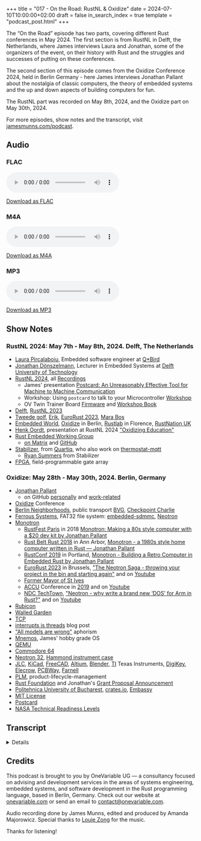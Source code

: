 +++
title = "017 - On the Road: RustNL & Oxidize"
date = 2024-07-10T10:00:00+02:00
draft = false
in_search_index = true
template = "podcast_post.html"
+++

The “On the Road” episode has two parts, covering different Rust conferences in May 2024. The first section is from RustNL in Delft, the Netherlands, where James interviews Laura and Jonathan, some of the organizers of the event, on their history with Rust and the struggles and successes of putting on these conferences. 

The second section of this episode comes from the Oxidize Conference 2024, held in Berlin Germany - here James interviews Jonathan Pallant about the nostalgia of classic computers, the theory of embedded systems and the up and down aspects of building computers for fun. 

The RustNL part was recorded on May 8th, 2024, and the Oxidize part on May 30th, 2024.

For more episodes, show notes and the transcript, visit [jamesmunns.com/podcast](https://jamesmunns.com/podcast/). 

<!-- more -->

## Audio

### FLAC

<audio
    controls
    src="https://delivery.jamescdn.com/2024-07-10_on-the-road.flac">
        Your browser does not support embedding FLAC.
</audio>

[Download as FLAC](https://delivery.jamescdn.com/2024-07-10_on-the-road.flac)

### M4A

<audio
    controls
    src="https://delivery.jamescdn.com/2024-07-10_on-the-road.m4a">
        Your browser does not support embedding M4A.
</audio>

[Download as M4A](https://delivery.jamescdn.com/2024-07-10_on-the-road.m4a)

### MP3

<audio
    controls
    src="https://delivery.jamescdn.com/2024-07-10_on-the-road.mp3">
        Your browser does not support embedding MP3.
</audio>

[Download as MP3](https://delivery.jamescdn.com/2024-07-10_on-the-road.mp3)

## Show Notes

### RustNL 2024: May 7th - May 8th, 2024. Delft, The Netherlands

- [Laura Pircalaboiu](https://laura-ana.com/), Embedded software engineer at [Q*Bird](https://q-bird.com/)
- [Jonathan Dönszelmann](https://github.com/jdonszelmann), Lecturer in Embedded Systems at [Delft University of Technology](https://www.tudelft.nl/en/)
- [RustNL 2024](https://2024.rustnl.org/), all [Recordings](https://2024.rustnl.org/live/)
    - James' presentation [Postcard: An Unreasonably Effective Tool for Machine to Machine Communication](https://www.youtube.com/watch?v=HtBFvTH5ZKE&list=PL8Q1w7Ff68DBZZbJt3ie5MUoJV5v2HeA7&index=8)
    - Workshop: Using `postcard` to talk to your Microcontroller [Workshop](https://2024.rustnl.org/workshops/)
    - OV Twin Trainer Board [Firmware](https://github.com/OneVariable/ov-twin-fw) and [Workshop Book](https://onevariable.com/rustnl-2024-workshop/welcome.html)
- [Delft](https://en.wikipedia.org/wiki/Delft), [RustNL 2023](https://2023.rustnl.org/)
- [Tweede golf](https://tweedegolf.nl/en), [Erik](https://tweedegolf.nl/en/about/6/erik), [EuroRust 2023](https://eurorust.eu/2023/), [Mara Bos](https://marabos.nl/)
- [Embedded World](https://www.embedded-world.de/en), [Oxidize](https://oxidizeconf.com/) in Berlin, [Rustlab](https://rustlab.it/) in Florence, [RustNation UK](https://www.rustnationuk.com/)
- [Henk Oordt](https://github.com/hdoordt/), presentation at RustNL 2024 ["Oxidizing Education"](https://www.youtube.com/watch?v=KwZM0lSTvyk)
- [Rust Embedded Working Group](https://blog.rust-embedded.org/)
    - [on Matrix](https://matrix.to/#/#rust-embedded:matrix.org) and [GitHub](https://github.com/rust-embedded/wg?tab=readme-ov-file)
- [Stabilizer](https://github.com/quartiq/stabilizer), from [Quartiq](https://github.com/quartiq), who also work on [thermostat-mqtt](https://github.com/quartiq/thermostat-mqtt)
    - [Ryan Summers](https://github.com/ryan-summers) from Stabilizer
- [FPGA](https://en.wikipedia.org/wiki/Field-programmable_gate_array), field-programmable gate array

### Oxidize: May 28th - May 30th, 2024. Berlin, Germany

- [Jonathan Pallant](https://www.thejpster.org.uk/)
    - on GitHub [personally](https://github.com/thejpster) and [work-related](https://github.com/jonathanpallant)
- [Oxidize](https://oxidizeconf.com/) Conference
- [Berlin Neighborhoods](https://www.visitberlin.de/en/neighbourhoods-berlin), public transport [BVG](https://www.bvg.de/en), [Checkpoint Charlie](https://en.wikipedia.org/wiki/Checkpoint_Charlie)
- [Ferrous Systems](https://ferrous-systems.com/), FAT32 file system: [embedded-sdmmc](https://lib.rs/crates/embedded-sdmmc), [Neotron](https://neotron-compute.github.io/Neotron-Book/)
- [Monotron](https://github.com/thejpster/monotron)
    - [RustFest Paris](https://paris.rustfest.eu/) in 2018 [Monotron: Making a 80s style computer with a $20 dev kit by Jonathan Pallant](https://www.youtube.com/watch?v=pTEYqpcQ6lg)
    - [Rust Belt Rust 2018](http://conf2018.rust-belt-rust.com/) in Ann Arbor, [Monotron - a 1980s style home computer written in Rust — Jonathan Pallant](https://www.youtube.com/watch?v=xBRFtlT5Pfs)
    - [RustConf 2019](https://2019.rustconf.com/) in Portland, [Monotron - Building a Retro Computer in Embedded Rust by Jonathan Pallant](https://www.youtube.com/watch?v=PXaSUiGgyEw&list=PL85XCvVPmGQhDOUIZBe6u388GydeACbTt&index=5)
    - [EuroRust 2023](https://eurorust.eu/2023/) in Brussels, ["The Neotron Saga - throwing your project in the bin and starting again"](https://eurorust.eu/2023/speakers/jonathan-pallant/) and on [Youtube](https://www.youtube.com/watch?v=14El4Qy1BnM&list=PLH6-VpZ3SvUUKFSEPEWiHQi4JqebBj9Tq&index=18)
    - [Former Mayor of St Ives](https://www.stivestowncouncil.gov.uk/Former_Mayor_Jonathan_Pallant_31577.aspx)
    - [ACCU](https://accu.org/) Conference in [2019](https://accu.org/conf-previous/2019/sessions/#:~:text=Monotron%20%2D%20a%201980s%20style%20home%20computer%20written%20in%20Rust) and on [Youtube](https://www.youtube.com/watch?v=BmjqAhRtvHI)
    - [NDC TechTown](https://ndctechtown.com/), ["Neotron - why write a brand new ‘DOS’ for Arm in Rust?"](https://ndc-techtown-2022.sessionize.com/session/333468) and on [Youtube](https://www.youtube.com/watch?v=Gnyc75TRF1o&list=PL03Lrmd9CiGcmbQIzvAymHzNbRCnNe47e&index=25)
- [Rubicon](https://en.wikipedia.org/wiki/Crossing_the_Rubicon)
- [Walled Garden](https://en.wikipedia.org/wiki/Closed_platform)
- [TCP](https://en.wikipedia.org/wiki/Transmission_Control_Protocol)
- [interrupts is threads](https://onevariable.com/blog/interrupts-is-threads/) blog post
- ["All models are wrong"](https://en.wikipedia.org/wiki/All_models_are_wrong) aphorism
- [Mnemos](https://mnemos.dev/mnemosprojectoverview/), James' hobby grade OS
- [QEMU](https://www.qemu.org/)
- [Commodore 64](https://en.wikipedia.org/wiki/Commodore_64)
- [Neotron 32](https://neotron-compute.github.io/Neotron-Book/neotron_32.html), [Hammond instrument case](https://www.hammfg.com/electronics/small-case/plastic/1593al)
- [JLC](https://jlcpcb.com/), [KiCad](https://www.kicad.org/), [FreeCAD](https://www.freecad.org/), [Altium](https://www.altium.com/), [Blender](https://www.blender.org/), [TI](https://www.ti.com/) Texas Instruments, [DigiKey](https://www.digikey.com/), [Elecrow](https://www.elecrow.com/), [PCBWay](https://www.pcbway.com/), [Farnell](https://www.farnell.com/)
- [PLM](https://de.wikipedia.org/wiki/Product-Lifecycle-Management), product-lifecycle-management
- [Rust Foundation](https://foundation.rust-lang.org/) and Jonathan's [Grant Proposal Announcement](https://foundation.rust-lang.org/news/2022-06-14-community-grants-program-awards-announcement/)
- [Politehnica University of Bucharest](https://upb.ro/en/), [crates.io](https://crates.io/), [Embassy](https://embassy.dev/)
- [MIT License](https://en.wikipedia.org/wiki/MIT_License)
- [Postcard](https://postcard.jamesmunns.com/)
- [NASA Technical Readiness Levels](https://www.nasa.gov/directorates/somd/space-communications-navigation-program/technology-readiness-levels/)

## Transcript

<details>

### Part 1: RustNL

**James:**
 So right now we're sitting outside of RustNL 2024. It's the second day. I gave my talk in my workshop yesterday. Okay. And I put out a call of folks that might want to talk at RustNL and mentioned the organizers and immediately two of the organizers showed up and were interested to talk.

So would you two mind introducing yourselves?

**Laura:**
 Yeah. So I'm Laura. I'm 24. I live here in Delft and, yeah, I'm super excited to be here.

**Jonathan:**
 Yeah. And I'm Jonathan, another co organizer, I guess. We did this with the four of us. I am 23 myself, and I work here at the university because RustNL is just right next to the university.

I guess that's partially because of us that we live here, that we sort of, convinced a lot of people to do it here, I guess.

**James:**
 So I know the Tweede golf folks are involved with the organizing. How did you two get involved? I mean, you're here, but how did that go from being here to being part of the organizing crew?

**Jonathan:**
 How did that go again?

**Laura:**
 So we attended a Rust meetup, back in 2022 in Amsterdam,

**Jonathan:**
 Which they organized...

**Laura:**
 Which they organized. And then we thought because you were working part time as a teacher for the university and then we really thought, hey, this could be a really cool thing to organize in Delft because the student population would find this really interesting.

**Jonathan:**
 Yes, because the one in Amsterdam was at the University of Amsterdam, so that's how we sort of got the idea, I guess.

**Laura:**
 Then we organized a meetup, and then we organized another meetup later that year, and both of them were really, really successful. And then we volunteered at the RustNL 2023.

**Jonathan:**
 Yes, we basically offered, do you need help? Can we help out?

**James:**
 I would say, as someone who's run an event before, they always need help. They may not be prepared to accept help.

**Jonathan:**
 But to be quite honest, it was an easy way to get free tickets. That was the real reason.

**Laura:**
 &quot;Hey, we'd really like not to pay 200 euros for this.&quot;

**James:**
 Yeah.

**Laura:**
 And then we met Erik again at EuroRust last year, and that was really when the concept of, RustNL in Delft started, yeah, popping into our collective conversations.

**Jonathan:**
 The biggest conference on Rust ever held in Europe was the plan, that I think... we were just under, but.

**James:**
 Okay, because I know it was somewhere 400, 450?

**Laura:**
 450 people, I think, was.

**James:**
 So who has the record still then?

**Jonathan:**
 EuroRust was slightly bigger, but I think RustNation is mostly the bigger one.

**Laura:**
 But of course, that still counts as in Europe, I believe.

**James:**
 It's in Europe, it's not in the EU. So maybe you could be the largest conference in the EU.

**Jonathan:**
 It doesn't matter so much. Though Mara was talking yesterday about the whole &quot;Rust Week&quot; next year? We'll have to see how much is just the thought of Mara, and actually something we can arrange.

**Laura:**
 But no, yeah, the idea was to have an event that would be open to everyone and really affordable and accessible to students, and have it be here in Delft.

**James:**
 I'm not from the Netherlands, I'm from the U. S., but I've been living in Germany for ten years. There's a lot of cities that I didn't realize were very university-driven cities, like Delft, for example, I'd heard of before, but not ...

**Laura:**
 Not as a university city.

**James:**
 So I met up with the Tweede golf folks when they were coming to look at this venue. I didn't come to the venue, but I met them up here in Delft, and then I realized it's, you know, a university in town, and that was a pretty huge part of today's version of the town.

**Jonathan:**
 I guess so, I think a good portion, maybe, is it half? Well, at least a third of the population of Delft is students, I think.

**Laura:**
 Yeah, and I think even if you're not a student per se, you're still like, your life is shaped by the university being here, because for example, I work as a software developer for a small company that started off as a university research group.

**James:**
 Okay, yeah.

**Laura:**
 So yeah, I'm still affiliated with the university even though...

**James:**
 It's hard to get away when you're inside of the city.

**Laura:**
 Yeah, exactly, exactly.

**Jonathan:**
 Mm hmm.

**James:**
 So I'm betting that quite a few of the people who listen have been to conferences before, whether it's a Rust conference or other tech conferences, but what goes in behind the scenes of setting up a conference?

Because I think everyone sees the front side of that, which is: it gets announced with some level of detail. They put up ticket sales, some level of detail goes out about who's going to be the speaker. Maybe they've applied to be a speaker before and then they had the conference and they have a great time for a couple of days and then they leave.

That's the timeline from someone who's outside of it, but what does it look like behind the scenes?

**Laura:**
 I think at the end of the day, it starts with a couple of people going like, &quot;We want to make this happen.&quot;

**Jonathan:**
 And then nobody really knows how to make it happen yet. So we sort of start improvising and working some things out, I guess.

It is quite stressful at times.

**Laura:**
 Yeah, I think, the first thing that needs to get worked out is when do we want the thing to happen. And then the second thing that needs to be worked out is where do we want the thing to happen. And then suddenly you have a venue and you have a date and you have an event.

**Jonathan:**
 Well, all those things need to align. That's the big issue, right? Finding the right place, but the venue is not available and the other way around.

**James:**
 There were quite a few events this year. So I looked it up earlier in the year and especially for Embedded in Rust which are kind of the intersections of my interest. I made a list and it was something like every two weeks there was Embedded World and then RustNL and then Oxidize in Berlin.

How much work goes ahead of time of avoiding similar topics- so like you said picking the date- And then how much of that is surprise because if you're all kind of quietly, secretly organizing your own plans, is there any coordination behind the scenes?

**Laura:**
 So, we did coordinate with I think the RustNation organizers, and also with RustLabs, I believe, in Florence.

**Jonathan:**
 Yes. Yeah, we met those at EuroRust, and then we all said, okay, let's pick a different month, basically.

**James:**
 So none of these conferences are affiliated, but the same way that like, Rust developers, we all talk to each other when you know you're working on a similar project, I would imagine conference organizers are the same of like, &quot;Hey, we're, we're going to do another one this year. What dates are you thinking? What dates are we thinking?&quot;

**Laura:**
 No, it's a, it's sort of like that where we all still keep in contact.

**Jonathan:**
 Well, it's a careful balance, right? Because we don't want to overwhelm the people because like at some point people don't come to conference because they went to it last year and the one next week as well.

**James:**
 And if you have to travel internationally, it's- if there's two weeks in between conferences. It's very hard to take one week, come back and then take another week.

**Laura:**
 It's also I feel difficult to convince your employee to get your tickets to RustNation and RustLabs and RustNL and Embedded World and whatever.

**Jonathan:**
 So it is sometimes complicated to plan that, although we do really want to keep doing RustNL because it's a lot of fun!

**Laura:**
 Yeah, we think it really adds a lot of value to the local community.

**James:**
 I will say the Netherlands is also easier to get to from a lot of places. With such a large airport here.

**Laura:**
 Yeah,

**James:**
 A lot of the times you fly through the Netherlands anyway to get to where you're going in Europe if you're coming from North America or South America and things like that. So, I imagine being that well connected makes it easier for people who are coming from out of town. Do you have any idea of what the breakdown of like: in the Netherlands, in Europe-

**Laura:**
 Where are people coming from?

**James:**
 Yeah...

**Jonathan:**
 I only have estimates. I didn't actually look this up, but if I look around here, then about half of the people speak Dutch I think.

**James:**
 Really?

**Jonathan:**
 Not all from around here necessarily, because even though the Netherlands is a small country, I mean-

**James:**
 There's lots of cities.

**Jonathan:**
 Yes,

**James:**
 Yeah, I've talked to a lot of people who are students here in the Netherlands who have come who say, &quot;I go to the university five minutes from here, and so I'm excited, I've just started with Rust, or I'm interested in Rust,&quot; and it's cool that they're able to see what other people are doing. It's sort of a very quick way to jumpstart them into all the stuff that's going on in Rust.

**Jonathan:**
 I try to get some of my students to come as well because I teach here at the university in Delft, right, and I teach them Rust. So I try to get a few of my students to attend because it's fun if they also get a bit of a bigger picture of what's going on. At least the ones that are interested in that.

**James:**
 I know Henk during his teaching talk yesterday mentioned that there was one school in the Netherlands that he knew that was officially doing Rust. Are you in the school doing Rust? Excellent. So how did that process go of starting to teach Rust?

**Jonathan:**
 We have been doing this for two years now. We're doing the third year after the summer.

**James:**
 And what university is this?

**Jonathan:**
 Delft. The University of Delft. I guess it started- when I did my bachelor's here, which is like six years ago now. I wanted to do my projects in Rust, and I kept complaining to my teacher about the fact that I really wanted to do it, and he said no.

But I guess three years later they were redesigning part of the Master of Embedded Systems, and the same teacher who said no to me, came to me, &quot;Well actually we're trying to do Rust now. Can you help us like, like work some things out, because we heard you liked it?&quot;

**James:**
 That's a fun turnaround.

**Jonathan:**
 It is.

**Laura:**
 And then you got all of your friends on board.

**Jonathan:**
 Yes. There may have- yes.

**James:**
 Mild social engineering and a crowd.

**Jonathan:**
 Yeah. But, it has worked, I guess, because it was a plan then. And I just was helping out a little. And in the end I was teaching two lectures, and then the next year I was teaching four lectures because the other lecture.

**James:**
 They became more popular?

**Jonathan:**
 No, yeah, well they had some other duties to do, the other lectures. So I gave a few more lectures and I guess I sort of rolled into that job, right? Now we're doing it as a core part of our Embedded Systems Master. You learn some C as well, because there's still C in the world.

But we like to at least teach the students also about new technologies. We're in a university where part of it is to try and also be ahead of the industry a little bit.

**Laura:**
 Yeah, kind of push that boundary.

**Jonathan:**
 Yeah. Yes.

**James:**
 Learning your second language is challenging as well. So particularly for university students, getting them used to learning C and Rust, I think learning your first programming language, I think is definitely the hardest because you're learning a lot of these concepts that are not the same but somewhat similar in different languages.

But then learning that second language I feel like is almost like learning in the real world a third language because it stops being like primary and then the other one of, &quot;Oh wait, now I actually have to think how I start grouping these logically.&quot;

**Laura:**
 I mean, I think for me at least... so I learned C first because I finished university a little bit before the Embedded Systems Masters here at the TU Delft started really being a thing. So I learned C first and then I learned Rust basically on my own. But for me the two languages kind of complete each other very well in that learning C makes you appreciate the things that Rust does better, and then using Rust and then going back to C gives you like a certain degree of freedom that you don't really appreciate. Yeah, you're programming in Rust. So I find that learning both at the same time can be very educational. Then again, I'm not, uh,

**Jonathan:**
 Yeah, but you're not alone in this at all. My students also claim that, some of them you see before and they say, well, I got a better C programmer now.

**James:**
 Yeah.

**Jonathan:**
 Cause I know what crimes I was committing.

**James:**
 It yells at you when you do things and you go, &quot;Oh, I- oh, I should never have done that.&quot; Yeah, for sure. I understand that. When I was working in safety critical at the time when I first heard of Rust. So I was doing Safety Critical C for Embedded Systems, and I started reading, like, the promises that they have and what kind of things they allowed and what they didn't allow, and I went, &quot;Oh, if this continues growing, it's going to be the thing!&quot; And that's really what got me into Rust was I was in Safety Critical, and we had wanted better tools, where we had come up with a process for always making sure we checked everything, but it was very tedious and very easy to misstep, and you usually had someone catching you, but I was like, &quot;If you can just not do that in the first place...&quot;

**Laura:**
 I feel like that still takes a lot of manpower to, yeah.

**James:**
 You do it because you have to for safety critical.

**Jonathan:**
 But you, Laura, you also use Rust at work, right? So how did that start out? Because they must have had some reason to switch.

**Laura:**
 I'm not entirely sure. We're a fairly new company. So I think everything was built in Rust from the very beginning. At my work, we build key delivery systems for quantum computers. So, yeah, thanks. A lot of the firmware we build in Rust, about all of the firmware we build in Rust and all of the, yeah, kind of application layer software, we also build in Rust. So yeah.

**Jonathan:**
 And does it help that those are the same? Like, do you interact?

**Laura:**
 Yeah. Yeah. That does really help because a lot of the interfaces are just smooth, the same.

**James:**
 I don't know if you've seen in the Rust Embedded group, there's the folks from... I forget the company, but they make a project called Stabilizer as well as another one where they're making equipment for precision laser control for quantum computers or something like that? They're building scientific equipment on embedded systems for that.

**Laura:**
 Yeah, it's sort of the same kind of thing. I am familiar with Stabilizer, but I'm also blanking on the company name.

**James:**
 Yeah, yeah. It's a collaboration. I think there's a German university and company that does it. It's not just one company. There's quite a few collaborating. So I was wondering if you were-

**Laura:**
 Um, We're not actually affiliated with them.

**James:**
 Okay.

**Laura:**
 It does sound like sort of the same thing.

**James:**
 It's just impressive to hear people doing Rust, embedded and quantum computing altogether and how common that's becoming? I have no idea the size of the quantum computing industry, but-

**Jonathan:**
 You talk a lot to the physicists as well...

**Laura:**
 Yeah, yeah... well, in our company, it's at the very least, there's no single person that does all of these things. It's very much a collaboration. So the quantum physicists will write a Python script and we'll go like, &quot;This is what we need it to do.&quot; And then we will take that and then translate it into actually safe, secure, usable Rust code.

**Jonathan:**
 And hopefully a little faster.

**Laura:**
 And hopefully a little faster, yeah.

**James:**
 Yeah, I was going to say, talking to the Stabilizer folks, I spoke to specifically Ryan, and he was saying that's a big difference of developing- because a lot of embedded systems, you're building them to do one purpose. They might have some tunables or settings and things like that, but usually, they're doing a purpose, but when you're building tools for scientists, they're still figuring out what needs to be done. Before you productionize it, so he was saying how configurable you have to make everything and how accessible you have to make that, because they're writing a Python script and they want to be able to tweak everything.

**Laura:**
 I mean, one of the first things that I worked on at my current company was actually a... just we have certain debug interfaces. And the debug interface exposes a lot of functionality of the FPGA to the scientists because the scientists need to be able to read a certain register or tweak a certain value or stuff like that.

And it was really tedious to have to add those registers to the debug interface manually. So one of the first things I did was actually automating that process and making it super easy and fast to update those debug interfaces. And Rust just makes that sort of thing really easy with build scripts and that sort of infrastructure.

**James:**
 So it's been interesting to hear both of you talk about something that isn't conference organizing. Because this is something that I find with a lot of conference organizers: is that they're not necessarily doing this as their full time job.

**Laura:**
 No.

**James:**
 It's just a passion that they have and they go, &quot;Well, I'll sacrifice all of my free time for a couple months out of the year to make that happen.&quot;

**Laura:**
 Yeah.

**Jonathan:**
 That's what it's been. Yes. Exactly. Yeah.

**James:**
 Any notes you have for people who are really excited about that are in a university where something's going on of: how to start the momentum going towards having that? Is it starting a smaller event like a meetup and then rolling towards that or is it really defined?

**Laura:**
 It's definitely a good idea but I think as long as you're excited about the thing that you're organizing, you can figure out a lot of stuff on the way.

**Jonathan:**
 It's lovely. I saw a post on Mastodon, I think, yesterday or the day before, of some people in the United States. They said, we are having a Rust meetup, and it was a small room with five people in it, and they were just sharing ideas.

**Laura:**
 Yeah.

**Jonathan:**
 It was just a picture of them, them five, working something out. But if you just announce that you're doing that, and five people show up, and you have a fun talk, maybe next time ten people show up. Before you know it, I guess that's what happened two years ago to us. And it's only two years ago. Which is a bit, but in two years you can go to organizing a 400 people event.

**James:**
 Yeah, and I think that's one of those really important things for momentum, is if you sit there and you ask, is anyone else interested in that? You'll get a lot of, &quot;Well... maybe... yeah, if you'd like to.&quot; But it's impressive how different the response is when you say, &quot;I am doing this-&quot;

**Laura:**
 Yeah.

**James:**
 -people go, &quot;Oh. I'm in.&quot;

**Jonathan:**
 &quot;I'll take my friends.&quot;

**Laura:**
 Yeah, exactly.

**Jonathan:**
 Yeah,

**Laura:**
 It's also kind of insane to me that so many people have flown here for- yeah I don't know- California, and yeah and New Zealand. And just everywhere across the globe because we kind of went like, &quot;Yeah! We're doing this in Delft on these and these dates.&quot; Yeah.

**James:**
 It's one of those things when you just say it's real, it starts becoming real. And it's always a challenge because you never know what the response is going to be. So definitely from when we ran Oxidize in Berlin for the first time, I was involved in the organizing of that. We kind of had the backup plan of, we chose a venue where it was cheap enough that even if it wasn't that popular and only 20 people showed up, we'd still have a good time.

It ended up being about as big as we wanted, which was a little over 100 people or so if I remember correctly. But, we kind of had: if this is way more popular than we want, we kind of know what venue we're gonna try and switch to and we make sure we had a good refund policy at the first place. I think actually we had connection to someone who was willing to sponsor, or like front it, if something happened. Because you never know what the response is going to be on the first one.

**Laura:**
 No, yeah.

**James:**
 But then once you have the second one, people know what it is. I think it's way easier to go bigger on the second one. Yeah... that's really cool. This is the first portable recording we've had and, we're sitting outside of the conference. So there's probably been some audio texture of some cars driving through in the background and it's starting to sprinkle, so I don't want us to get caught in the rain. So- I wanted to thank both of you for taking some time to chat with me today.

**Jonathan:**
 No worries, it was fun.

**Laura:**
 No, it was really fun. Thank you for having us.

**James:**
 Yeah, and enjoy the rest of the conference. I hope the wrap up goes as smooth as it seems to have gone so far.

**Laura:**
 Yeah, I hope you have fun at the Unconference.

**James:**
 Thank you.

### Part 2: Oxidize

**James:** So we're at Oxidize right now. We're kind of right in the middle of Berlin. So in between like Hallesches Tor and Mitte. I live sort of down more in the Neukölln area. minute drive or so, but... Always depends on whether there's a connection or not for it.

**Jonathan:** I love the public transit in Berlin. I left my hotel. I took the SBahn, I jumped on the U6 and yeah, came out at Checkpoint Charlie and it's, yeah, it's always really smooth getting around in Berlin.

**James:** Yeah! Do you want to give yourself a quick introduction?

**Jonathan:** Yeah, so my name's Jonathan Pallant, Senior Engineer at Ferrous Systems, a full time Rust trainer. You may know me from such daft projects as writing a FAT32 file system in Rust. I wrote a keyboard decoding library in Rust. and I'm in charge of a project called the Neotron.

**James:** The Neotron is, I think, it's gotta be the most conference talked about embedded project in Rust. I feel like I've seen you give a talk about the Monotron or the Neotron at three, four conferences now?

**Jonathan:** So yeah, well let me see if I can remember a potted history. The first was RustFest Paris. Where it was basically a bunch of resistors hanging off a dev board. Then there was RustBelt Rust 2018, in Ann Arbor, and that was on a Veroboard so I, you know, upgraded a bit. And then there was RustConf 2019, the last one before the thing happened. And there, I think I had PCBs. And then it was- I think it was Oxidize 2019. I was talking to some people and were like, &quot;This project has run its course.&quot; It was a demo built on top of a demo built on top of a demo. And none of it was really any good. And it kind of... It did a thing, but it wasn't something I was really excited about going back to.

And that was the point I thought, I'm going to throw this all in the bin and start again. Which was then the name of my 2023 EuroRust talk where I kind of disappeared for four years and switched processors and re-architected everything and the thing happened and I was mayor and I've changed jobs and then yeah, kind of came back and went, ta da, look, I made a thing. I spent ages on it. Um, I don't know why, it's kind of weird. So yeah, kicked off again with EuroRust. It was on display at RustNL. I didn't have a talk. Oh, I'd previously given talks about it at ACCU and NDC TechTown. That was before Eurorust. Yeah, it was probably 2022, I think. I forget. Time's going by. I'm getting old.

And then, yeah, here we are, middle of 2024. Not talking about it. It's on display at Oxidize. Yeah, and people come along and they look at it and they're like, &quot;You brought a computer I don't recognize.&quot; And then you explain, &quot;Ah, it's not just a computer, it's bare metal Rust.&quot; And you ask them questions like, &quot;What is an embedded system?&quot; Alright, I'm going to ask you the question, we're going to flip roles for a minute. James, what is an embedded system?

**James:** It's any computer you don't necessarily sit in front of. I haven't come up with anything more concise with that. My RustNL talk, I always end up having to put in two or three slides of what do I mean by embedded systems, and I think my favorite image is I found a stock image of someone holding a key fob in front of a car, and I went, &quot;An embedded system could either be the key fob or the car, or both.&quot;

Because it ends up being everything that ends up having just purpose specific behavior, and I think that's really the difference-

**Jonathan:** You've changed the rules then.

**James:** You actually, you gave a really good definition and I'm struggling to remember it, but the line between embedded systems and operating systems and computers is very very fuzzy on the best day. But your definition was something like: when someone can sit down and run software that was not envisioned when the hardware and software shipped together, then it becomes a computer, because you can have someone else write programs that run on your system. And I think that's the Rubicon. It's hard to explain that succinctly, but I think like in my heart, that's the differentiation of -

**Jonathan:** Yeah, for me it's about the control. Cause the problem with proximity is you say, &quot;Well, what about the Windows server VM I just spun up on AWS. That's in Virginia East One.&quot; It's still a computer, but I'm definitely not in front of it.

**James:** Yeah.

**Jonathan:** But I am able to run programs on it that I chose and that Amazon and Microsoft did not choose. So it's a computer.

**James:** Or you might even say that- well, once I've put one application on it, and it's just running, and then it's a purpose built system, so then does it become a embedded VM system, or does it become...

**Jonathan:** So it, I think it does if you take the console away. So a ticket machine running Android: it's an embedded system provided, you know, they didn't leave the keyboard. If they left the USB ports on it, I'd go, &quot;This is now a computer, because look, watch me Alt-Tab away from the ticket program and you know, start running things.&quot;

**James:** I mean, Windows embedded was a thing for a very long time.

**Jonathan:** Yeah, it was, and that was taking away the opportunity for people to load arbitrary software on it of my choosing, not of the designers choosing. Where it gets really interesting is when you ask the question, is the iPhone an embedded system? Can I walk up to an iPhone and run software on it of my choosing? Not of Apple's choosing.

**James:** Yeah, I think Apple would much prefer it was an embedded system, but I think practically with an app store, there is still the ability, like, it's a vetted, or it's a walled garden or whatever you would say.

**Jonathan:** So then you get into things like: can you write computer programs in JavaScript?

**James:** I would say yes.

**Jonathan:** In that case, then, this is a computer, because I can just open my browser and execute an arbitrary program. It just has to be served somewhere on the internet. But that's okay. I could probably give- Visual Studio Code has like a web version, right? I could probably load that in Safari and edit my program.

**James:** You absolutely can. I was saying even the editor itself running on your machine when you have plugins, if it has the ability to load and run arbitrary plugins that interface with the user. That's one of those things where a browser becomes an operating system or anything with a plugin system becomes an operating system. I don't know.

**Jonathan:** You definitely get this slope, right? This sort of gradation from: this is definitely an embedded system, you know, it's a PIC microcontroller and it's in a microwave. I'm not walking up to that and reprogramming it to play Snake on the screen. It's doing a job, it does it very well.

To: this is a laptop I bought and let's hope they continue to be general purpose computers and, you know, I'm free to run on it what I want. iPads, iPhones, kind of live in this interesting area in the middle.

**James:** This gets especially hard because the way that I actually understand things is by saying this is like this, which is both useful and totally confusing for category theory. Like, I was describing TCP is a network protocol, but it really has two things: it's an infinite line of bytes, and a way of synchronizing the read and write head in either direction on those bytes. Where TCP does a lot more than that, but if you end up looking at it, you go- well, TCP is a ring buffer, or I wrote a blog post awhile ago that was, interrupts is threads, because at least in embedded Rust, we treat them a lot like threads for various reasons, but they're not generally the same thing, but it's useful for me to comprehend things-

**Jonathan:** They have sufficient things in common that it is useful to put them in the same bucket at least temporarily.

I teach Rust. Pretty much full time these days. I mean, I have a full time job. I just don't teach Rust every day. Sometimes I'm writing training material or coming to conferences and doing stuff like that. But yeah, it's kind of interesting when you have to start to reformulate these ideas in a way you can express to other people who have paid to come and hear them.

And you can't have wooly understandings of a concept if you're going to teach it. You've got to try and find ways of being sufficiently precise that you can then build on those definitions and teach them more and more of the subject. I found if you don't get precise at the beginning, then, you know, you can have, you can have problems, but you can't be infinitely precise.

You can't just do tangent after tangent on day one, because you'll never get anywhere useful. So you've got to kind of build a layer that's sufficiently good, sufficiently accurate. Maybe tomorrow I'll tell you that we were lying. This is kind of how school felt. You learn physics and they're like, &quot;The atom is kind of like a football with things spinning around it.&quot;

And then you do like A level physics. And they're like, &quot;Yeah, no, it's not really like that. It's like a tiny thing in the middle of a stadium. And the electrons are kind of buzzing around at the edge.&quot; And then, you know, you get to university like, &quot;Yeah, we have no idea what this stuff actually looks like. It's more like a fuzzy cloud.&quot; And you kind of have to admit that the previous level of abstraction was a convenient lie to help you understand more.

**James:** Was it &quot;All models are wrong, but some models are useful&quot;?

And I think that's exactly the case. So then, more concretely... the Neotron is a system where you've built a motherboard shaped PCB, with expansion card slots, with a socket for a CPU module, and many of the niceties that you'd expect. PS2 ports, there's USB for power, but it looks more like a computer than many other hobbyist systems- my own included- end up looking. So what was it about making something that looked and felt like a computer that people were used to that was more motivating than running this in QEMU or on a virtual machine or on existing dev boards?

**Jonathan:** There's two kind of aspects to that. The first is real world things are just more tangible. Ever since I first put wheels on my Commodore 64 in 1995 and turned it into a line following robot. There's just something very tangible about it. I wrote this and then a physical real world thing happened.

And you could argue that displaying characters on a monitor is a physical real world thing. It just doesn't feel the same as making an LED come on and blink. So there's something very tangible about: I can see it, I can touch it, and I can see it did a thing.

The second thing is specifically why it's ATX shaped, microATX shaped, is I was tired of trying to find cases. The first version, the Monotron, didn't have a box. It was just a PCB with connectors around the edge, kind of laid out randomly. Then there was a machine called the Neotron 32. which was the same Texas Instruments processor as the Monotron. Basically the same firmware but split apart, reorganized, rewritten from scratch really.

But it was laid out to fit in a Hammond instrument case. You've seen those lab equipment that's clearly kind of homebrew lab equipment and it's a plastic clamshell with a top half and a bottom half that fit neatly together and at the front and the back of the panels. And those are the panels you're supposed to drill the holes in for the connectors, the serial ports, the power connector, whatever.

And then it's very easy to make a product and, you know, many firms where I'm from in the Cambridge area got started making lab equipment for universities and labs and you just like get a bunch of stuff, put it in the case, buy the case for, you know, 10, 15, 20 dollars, Hammond do them in a bunch of different sizes.

And the faceplates, you can either mill some thin steel, you could laser cut some Perspex. These days, you just go to make a PCB. You just go to JLC and say, Well, I'd like this piece of fiberglass in these colors, these bits in gold, put some holes over there, these bits should be white, and, you know, they work perfectly well.

**James:** It's amazing that it's become circuit board manufacturers who have made it possible to go: well, I would like custom cut fiberglass with CNC holes and screen printing on it.

**Jonathan:** Yeah, and a selection of gold accents. Yeah.

**James:** Yeah. And it becomes cheaper than any other-

**Jonathan:** Than laser cutting Perspex. Yeah. It's incredible.

The problem with the Hammond cases is, you're kind of limited in the sizes that are available and some of them start to get to the same price as the cheapest PC case you can get. I just bought a new PC case. With a smoked glass window, and that's where my Neotron lives, actually in the ATX case. And the power supply hole is empty, and the drive sleds are all empty.

But it sits there, and it mounts because the holes are all in the correct place, and it's just a nice place for it to live. And that case cost me, shipped, I think around 30 pounds, just a little bit less, including shipping to my house. And at that point you're like, &quot;I might as well let people just choose a case of their own whatever they want, rather than force them into this kind of lab equipment form factor.&quot; And it's broadly the same price, so just give people the flexibility. Plus, you know, it looks kind of funny.

**James:** This is the interesting thing about embedded, or at least embedded hobbyists: particular when you're doing quantities one through ten, you end up having to pick one of two routes. Am I going to become an expert at the mechanical, the electrical, and the software all at once? Do I use off the shelf dev boards? Do I use off the shelf cases? Do I focus just on the software? Or do I become an expert at all three? Am I designing my own hardware? Am I going to 3D print my own case? Am I going to do a kind of- not kitbash, but you know- I've laser cut all the pieces and they Lego themselves together or things like that.

Not everyone chooses all three. Some people end up punting on some of them, but you end up having to answer that question for all three, where when I do rapid prototyping, usually the answer is you beg, borrow and steal as much as you can. And if you go: well, I can get something that's way overkill for my use case, like a well shielded and grounded case for a PC and room and mounting holes for everything like that is way overkill for the three sockets that I have but you go: yeah, but they make a hundred million of those a year. Which means that volume pricing I could get the one that's exactly what I need but it costs twice as much as just making a sort of egregiously over spec'd or oversized or things like that and you learn to sort of sail behind volume prices where it becomes easier to go with the wind than against the wind, unless you really have to do something weird.

**Jonathan:** Yeah, I know you know, as we said with the with the panels made from PCBs, that's not a sensible choice by any metric, except for the fact that there are factories in China that just make seemingly bazillions of these a day, and they've got them down to, you know, extraordinary price points.

Yeah, choosing your- choosing your discipline is an interesting one, right? Because it's, it's always fun to do things that are not your day job. You're like, &quot;I want to learn a new skill. I'd love to know how KiCad works and how to lay out a PCB!&quot; And in the past, that was much harder. Like if you just woke up one day in the 1800s and went, &quot;I'd really like to become a blacksmith!&quot; Well, you kind of got to go and find a blacksmith because you're not really going down to the library and getting blacksmith books. Maybe in the 1900s. Yeah. You go to the library, maybe get a book.

But these days there's great tools available at basically zero cost like KiCad and FreeCAD and we had some good talks at Oxidize about this. And there's great learning materials written by people for no reason other than they kind of wanted to make the world better. They learned a thing they were excited about a thing and they wanted to teach other people the thing, and instead of teaching them face to face they wrote it down and they published it online. And yeah it's revolutionized the tools and the technologies people can have access to.

And it's how I learned electronics. I watched videos on YouTube. I read online guides. I used KiCad because it's free. And I was able to make, you know, a pretty good quality product. I know people doing professional great stuff. And that's then kind of interesting for the people who are selling the pro tools, because, you know, the Altiums of the world, it's still a piece of software.

**James:** It does do things you can't do with KiCad.

**Jonathan:** Oh, it definitely does more than KiCad. Yeah. But it's still just software, and it's very expensive. And KiCad's not gonna take over anytime soon. Linux flattened the Unix market.

**James:** Even closer to home, the one that I can think of in between Linux and KiCad is Blender. Blender used to be sort of the weird oddball open source option and everyone was doing design on SGX workstations with bespoke tools. Over the years, Blender just kept getting incrementally better. To the point where I'm sure someone will disagree with me and we go, &quot;We don't use Blender at work.&quot; But there are still a lot of professionals using Blender full time. And like you said, if you're not doing crazy RF stuff or impedance mismatches or dealing with an existing giant process at your company.

**Jonathan:** And if you can deal with the absence of a PLM, a product life cycle manager, because KiCad is kind of not great at managing the fact that my transistors got out of stock. And now I need to go and find a different one that's compatible, that kind of BoM management. It can't do that at all.

**James:** Or I'd like to check the warehouse stock of my transistor in my tool before I spin it because then I'll know whether I need to wait six weeks for the parts to arrive.

**Jonathan:** Which is why JLC have their own online electronic CAD tool, because that definitely can just dip into the JLC warehouse and tell you what's available.

**James:** And people have written plugins for KiCad that you can live load that or at least on a daily resolution. Because I've done that where you sit down you go, &quot;Oh, I'm gonna reuse the same parts as last time!&quot; Then you go and check and you go, &quot;I need 20 of these LEDs!&quot;

And they go, &quot;We have four.&quot;

And you go, &quot;Okay, yeah. Do I redesign my boards, or try and find a knockoff part, or do I just wait and hope they restock?&quot;

**Jonathan:** On the Neotron, the audio codec was obsoleted by TI after the second batch was made. And for TI that means all traces of it disappear from the TI website. You can't search for the part number, they just come up with zero results found. The hot links I'd made to their PDF data sheet no longer work. and DigiKey and the other vendors no longer have them in stock. So now I'm like, &quot;Ugh, do I redesign the audio system? How do I progress?&quot; I don't really want to go to gray market vendors. But actually, another board manufacturer reached out, Elecrow. And they said, &quot;We're interested in, you know, helping people make boards.&quot; And, you know, well, they want to get into the business of, you know, working with hobbyists. I guess PCBWay is the common one because they seem to sponsor everyone on YouTube.

Elecrow reached out and said, &quot;Yeah, is there anything we can help with?&quot;

I said, &quot;Well, I've got this product. Here are all the files on GitHub. How much would it be to make these? By the way, you won't be able to buy these parts.&quot;

And they went, &quot;No. No, we found everything.&quot; I don't know where they got them from, but-

**James:** There's a warehouse somewhere.

**Jonathan:** They soldered it to the board and it works great. And they gave me a good price. So I think I'm back in business with that one, at least for a while, at least until they tell me, &quot;Actually, yeah, all the grey warehouses have now, you know, run out of those as well,&quot; but.

**James:** You've also made a jump where you've gone from having a hobby project that isn't just one board or a series of boards that's sitting on your desk. You worked with the Rust Foundation in the past and got some funding to build 20 boards if I remember correctly?

**Jonathan:** Yeah, 25 I think. Yeah, that was a weird one because the Rust Foundation put out a call for grant proposals And it was just like- lol, they're never going to pay for hardware, but whatever, we'll help them out. I'll fill in a proposal. And I said, &quot;Yeah, give me two and a half thousand US dollars and I will make 25 boards and give them away free of charge. And then more people can do Embedded Rust and kind of hack on this platform.&quot; And they came back and went, &quot;That sounds great. We don't think you've asked for enough money. Have 3 thousand dollars.&quot; So I got 3 thousand dollars and then I suddenly went, &quot;Crap. In the UK this kind of counts as income and I'm supposed to pay tax on it.&quot;

So I then had to really do accounting for a year and track all of my expenses in that tax year and all the money I'd spent on having the PCBs made. I had them made surface mount with all the surface mount parts loaded and then all of the through hole came separately. So I'd ship it to you in a box with the through hole in a bag you fit that yourself because at JLC the through hole costs quite a bit more.

And yeah, I basically got into this little business where I had my big bag of 200 capacitors from Farnell and I put three in this bag and three in this bag and three in this bag for 25 bags and then the keyboard connector, they got one each and I decided I really didn't like this. This was like my first electronics kit business and I decided I didn't like it.

So, yeah, probably not gonna- I fulfilled the grant, I got the 25 done, I actually made 30. Some I kept, some I've sold. The 25 got given away, people are using them, they've sent me, you know, pull requests and changes based on what they've done with them. But now Elecrow say they can do the surface mount and the through hole, and they will do drop shipping from their warehouse, so I will pay them to make the stuff.

And then they will sell them on their website and send me the profit. With the assumption, I guess, that every so often I'll just go, you know what? I'm going to spend all the profit on making twice as many as I did last time. So we'll give that a go. Which is kind of a shame, because through hole soldering is fun, I just don't want to put all the bits in bags.

**James:** So how's that process gone from being a very successful personal project, where you were able to show it off to a lot of people and get a lot of excitement from that; versus now you have multiple users, which I think is one of those- a lot of people do hobbies to scratch their own itch, or just for the purpose of learning, and I know I have countless PCBs in my office. I really wanted to make one, but I bought five, because I have to buy five, and then I used it for a while, and I learned the things that I wanted to learn, and then I put it down and walked away from it.

And I'm only just starting to get to projects where I've become okay with putting it down for six months and coming back around, but how does having that order of magnitude more people change the good and the bad of a project like that?

**Jonathan:** Yeah, that's interesting. I kind of ran into that earlier because I published one of very few SD card libraries written in Rust to a FAT32 file system and an implementation of the SD card protocol as executed over SPI. And there's mine, there's an async fork of mine. We get into long discussions about whether mine should be async or not. Currently, it can't be both. So I'm sticking with the way mine's designed. And I think there's a separate one that was fat32-rs, developed completely independently.

But there's not many of them. So whenever anyone wants an SD card library, they go to crates.io and they type the stuff in and they find mine. I was in University Politehnica Bucharest this week, judging some student projects. The students there, I think they were second years, they're learning embedded for the first time, and they do it in Rust.

And so they're making all these projects: smart cat flaps, so the door only opens if the cat's wearing the right Bluetooth tag. I saw home burglar alarm systems with keypads and screens, remote control cars, loads of really amazing stuff. And they put it together by learning a bit of Rust, going to crates.io and jamming all of this stuff together. It was Embassy on the RP2040 and then, you know, drivers for the various screens and on whatever they found. And I go around to talk to some people and say, &quot;Oh, there's an SD card on this board. It's playing WAV file samples or whatever. There was a laser piano.&quot;

And I'd look at the source code and be like, &quot;Oh no! I recognize that. You're using my SD card driver.&quot;

And they're like, &quot;Wow, you wrote that?&quot;

And I'm like, &quot;Yes, I'm very sorry.&quot;

Like, &quot;Your API was really hard to use.&quot;

Like, &quot;I know... I didn't really intend for other people to use my driver. I wrote it for my dumb retro computer and I just published it in case it was useful.&quot;

So, you know, that's the latest instance. There have been plenty of other people turn up in the issue tracker for that and go, &quot; I was using your library to log sensor data on this remote thing I made. And there seems to be an issue, you know, in flushing rights or occasionally I get disk corruption...&quot;

And I'm like, &quot;Oh no! Don't! Don't actually save data you care about!&quot; This-

**James:** Accidentally load bearing?

**Jonathan:** I am a very firm believer in the MIT license, which says &quot;No warranty is given, express or implied. This may catch fire and delete all of your data! Really hope you did your due diligence before you started using it.&quot; That's kind of an interesting problem, right? If you go to crates.io How do you really sniff a project and work out whether it smells good or bad?

How do you tell the difference between, &quot;This is something I wrote as I was learning, and I wrote bad code as an educational process,&quot; with, &quot;Here is a project that I genuinely believe may be useful to people, and I am open to hearing your opinions on it, and how we can make it better.&quot;

Because I'm not sure we always clearly make a distinction between those, and if you get it wrong, if there's an impedance mismatch, people are going to end up upset in your issue tracker. Nobody has an obligation to make their open source project do a thing.

Like, &quot;No warranty given, express are implied,&quot; but, Ah, sometimes people feel there's an obligation, and that's an interesting one.

**James:** Yeah, I think expectation management is something where I've recently seen people, at least in the embedded Rust world, start to go, &quot;Look, I'm publishing this, but it is what it is. If you like it, you have my blessing to fork it. Please have a great time. I will not be maintaining it. It scratches my itch, and I'm done.&quot;

And I think that's very healthy. I actually went through the same process, because I have some libraries, like Postcard, where I've taken money for it. And I know that there are people using in production and I'm gearing up for a 2.0 release. And so I try and be good about, you know, informing people about what is breaking and what isn't breaking.

And then there are other things that I either wrote in an afternoon or I was really enamored with for a while, but it just doesn't fit into the problems that I'm facing today. And I really thought about sitting down and adopting something like NASA's technical readiness levels. So NASA has this whole system of basically saying: how serious is this component? Where the idea is essentially the maximum level of seriousness is: we've used it for multiple space flight missions. No, one's going to look at you sideways. If you reuse something that is well tested versus the other one is: someone proposed it on a forum somewhere, and they actually have sort of a graded difference that you're expected to move up either as prototypes or make sure that it's in a non-load-bearing position or it's the secondary system of a flight and it's the way that they sort of gauge how ready it is.

Unlike safety critical a lot of the times, when you're shipping satellites, yes it's very expensive if the mission fails but there's a difference between cost and human life. So there's always a different level of how much you have to get done, but they are still cognizant of they only have so much funding and they want to make sure that they are generally successful.

And I've thought about trying to sit down and write a- I called it the Mnemos, the operating system that I was working on, we had a bunch of components and other libraries that I wrote and thought about just trying to convey that more clearly of: let me give it an A, B, C, D, F or a 1 through 10 scale where I go, &quot;This is absolutely something you can expect to work. If you really want long term support, please pay me. But you shouldn't expect it to just change or break or for me to disappear and things like that.&quot;

**Jonathan:** Wouldn't it be nice if there were crates.io badges and filters for that? I would like to search for a thing on crates.io but only show me things where paid support is available.

**James:** And I think that's one of those challenges with an open package management system is there's no differentiation. There's only soft signals. The difference of how many downloads, how many releases, how active is that?

**Jonathan:** Read the README. Yeah. When was it last updated? Is the README three lines or is it like, you know, 16 pages? There's no hard and fast rules. You just learn to give it a sniff and go, does this smell bad? You know, is this something I can work with or not?

**James:** Yeah, we've snuck outside for this discussion at the conference and a talk just ended so people are filing out. So I think we are going to uh, rejoin the crowd, but I -

**Jonathan:** Going to grab some coffee.

**James:** Yeah, it's time to grab some coffee.

So thank you very much for taking some time to chat with me!

**Jonathan:** Thank YOU! Yeah. Really appreciate it. See you around.

</details>

## Credits

This podcast is brought to you by OneVariable UG — a consultancy focused on advising and development services in the areas of systems engineering, embedded systems, and software development in the Rust programming language, based in Berlin, Germany. Check out our website at [onevariable.com](https://onevariable.com/) or send an email to [contact@onevariable.com](mailto:contact@onevariable.com).

Audio recording done by James Munns, edited and produced by Amanda Majorowicz. Special thanks to [Louie Zong](https://louiezong.bandcamp.com/) for the music.

Thanks for listening!

